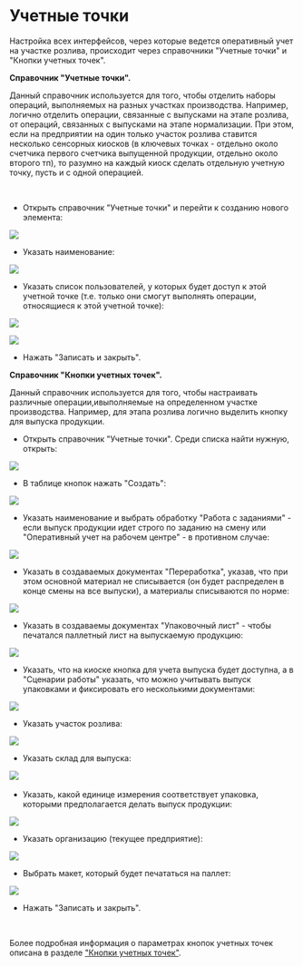 **Учетные точки**
=================

Настройка всех интерфейсов, через которые ведется оперативный учет на
участке розлива, происходит через справочники "Учетные точки" и
"Кнопки учетных точек".


**Справочник "Учетные точки".** 

Данный справочник используется для того,
чтобы отделить наборы операций, выполняемых на разных участках
производства. Например, логично отделить операции, связанные с выпусками на этапе розлива, от операций, связанных с выпусками на этапе нормализации. При этом, если на предприятии на один только участок розлива ставится несколько сенсорных киосков (в ключевых точках - отдельно около счетчика первого счетчика выпущенной продукции, отдельно около второго тп), то разумно на каждый киоск сделать отдельную учетную точку, пусть и с одной операцией.
 

 

-   Открыть справочник "Учетные точки" и перейти к созданию нового
    элемента:

![](AccountPoints.assets/drex_uchetnye_tochki_1_custom.png)


-   Указать наименование:
    
![](AccountPoints.assets/drex_uchetnye_tochki_1_custom_2.png)


-   Указать список пользователей, у которых будет доступ к этой учетной
    точке (т.е. только они смогут выполнять операции, относящиеся к этой
    учетной точке):
    
![](AccountPoints.assets/drex_uchetnye_tochki_1_custom_3.png)
    
![](AccountPoints.assets/drex_uchetnye_tochki_1_custom_4.png)


-   Нажать "Записать и закрыть".
     

**Справочник "Кнопки учетных точек".**  

Данный справочник используется для того, чтобы настраивать различные операции,ивыполняемые на определенном участке производства. Например, для этапа розлива логично выделить кнопку для выпуска продукции.


-   Открыть справочник "Учетные точки". Среди списка найти нужную,
    открыть:
    
![](AccountPoints.assets/drex_uchetnye_tochki_1_custom.png)


-   В таблице кнопок нажать "Создать":
    
![](AccountPoints.assets/drex_uchetnye_tochki_1_custom_5.png)


-   Указать наименование и выбрать обработку "Работа с заданиями" - если
    выпуск продукции идет строго по заданию на смену или
    "Оперативный учет на рабочем центре" - в противном случае:
    
![](AccountPoints.assets/drex_uchetnye_tochki_1_custom_6.png)


-   Указать в создаваемых документах "Переработка", указав, что при этом основной материал не списывается (он будет распределен в конце смены на все выпуски), а материалы списываются по норме:

![](AccountPoints.assets/drex_uchetnye_tochki_1_custom_7.png)

-    Указать в создаваемы документах "Упаковочный лист" - чтобы печатался паллетный лист на выпускаемую продукцию:
    
![](AccountPoints.assets/drex_uchetnye_tochki_1_custom_8.png)


-   Указать, что на киоске кнопка для учета выпуска будет доступна, а в "Сценарии работы" указать, что можно учитывать выпуск упаковками и фиксировать его несколькими документами:
    
![](AccountPoints.assets/drex_uchetnye_tochki_1_custom_9.png)


-   Указать участок розлива:
    
![](AccountPoints.assets/drex_uchetnye_tochki_1_custom_10.png)


-   Указать склад для выпуска:
    
![](AccountPoints.assets/drex_uchetnye_tochki_1_custom_11.png)
     

-   Указать, какой единице измерения соответствует упаковка, которыми предполагается делать выпуск продукции:

![](AccountPoints.assets/drex_uchetnye_tochki_1_custom_12.png)

-   Указать организацию (текущее предприятие):

![](AccountPoints.assets/drex_uchetnye_tochki_1_custom_13.png)

-   Выбрать макет, который будет печататься на паллет:

![](AccountPoints.assets/drex_uchetnye_tochki_1_custom_14.png)

-   Нажать "Записать и закрыть".

 

Более подробная информация о параметрах кнопок учетных точек описана в
разделе ["Кнопки учетных точек"](../../../../CommonInformation/Handbooks/ButtonOfAccountPoint/readme.md).
